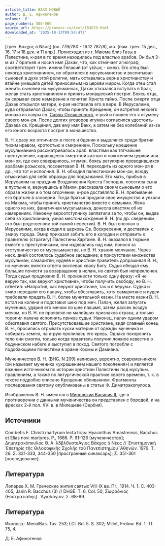 ```yaml
---
article_title: ВАКХ НОВЫЙ
author: Д. Е. Афиногенов
volume: '6'
page_numbers: 505-506
source_url: https://pravenc.ru/text/153879.html
downloaded_at: '2025-10-13T09:54:47Z'
---
```


[греч. Βάκχος ὁ Νέος] (ок. 779/780 - 16.12.787/8), мч. (пам. греч. 15 дек., 16, 17 и 18 дек. и 11 апр.). Происходил из г. Маюма близ Газы в Палестине, к-рая в то время находилась под властью арабов. Он был 3-м из 7 братьев и носил имя Дахак, что, как отмечает агиограф, соответствует греч. имени Геласий (от γέλως - смех). Его отец был некогда христианином, но обратился в мусульманство и воспитывал сыновей в духе этой религии, мать оставалась верна христианству и втайне умащала детей приносимым из церкви миром. Когда отец стал женить сыновей на мусульманках, Дахак отказался вступать в брак, желая стать христианином и принять монашеский постриг. Боясь отца, он скрывал свое намерение и почитал Христа тайно. После смерти отца Дахак открылся матери, к-рая наставила его в вере. В Иерусалиме, куда отправился Дахак, чтобы принять Крещение, он встретил некоего монаха из лавры св. [Саввы Освященного](<https://pravenc.ru/text/Савва Освященный.html>), к-рый и привел его к игумену своего мон-ря. После долгих уговоров игумен согласился удостоить Дахака св. Крещения, дав ему имя Вакх, а затем не без колебаний из-за его юного возраста постриг в монашество.

В. Н. сразу же отличился в посте и бдении и выделялся среди братии тихим нравом, кротостью и смирением. Поскольку крещение мусульманина рассматривалось араб. властями как тягчайшее преступление, карающееся смертной казнью и сожжением церкви или мон-ря, где оно совершилось, игумен, боясь регулярно проводившихся арабами розысков, посоветовал В. Н. переходить из одного мон-ря в др., что тот и исполнил. В. Н. обходил палестинские мон-ри, всюду отыскивая для себя образцы для подражания. Его мать, прибыв в Иерусалим на праздник Воздвижения Креста Господня, посетила сына в пустыне и, вернувшись в Маюм, рассказала своим сыновьям о его образе жизни и о том огорчении, к-рое доставляло В. Н. пребывание его братьев в зловерии. Тогда братья продали свое имущество и уехали из Маюма, чтобы принять христианство вместе с семьями. Жена одного из них, фанатичная мусульманка, донесла властям об их намерениях. Некоему вероотступнику заплатили за то, чтобы он, выдав себя за христианина, узнал местонахождение В. Н. (по др. сведениям, это был родственник той самой невестки). В. Н. был опознан в Иерусалиме, когда входил в церковь Св. Воскресения, и доставлен к эмиру города. Эмир приказал забить его в колодки и отправить к правителю (стратигу) Палестины Хартаме. В. Н. оказался в тюрьме вместе с преступниками, они издевались над ним, понося за отступничество от мусульманства, но В. Н. хранил молчание. Через неск. дней состоялось судебное заседание; в присутствии множества мусульман, самаритян, иудеев и христиан правитель допрашивал В. Н., но мученик вместо ответа воспевал хвалу Богу. Судья обещал ему большие почести за возвращение в ислам, но святой был непреклонен. Тогда судья предложил В. Н. произнести только одну фразу: «Я не верую так, как веруют христиане», чтобы получить свободу, но В. Н. ответил: «Напротив, как веруют христиане, так и я верую». Судья и эмир передали его палачу, чтобы обезглавить, хотя самаритяне и иудеи требовали предать В. Н. более мучительной казни. На месте казни В. Н. встал на колени и подставил шею под меч. Палач, желая запугать мученика, ударил его мечом по шее плашмя, затем рассек воздух мечом, но В. Н. не проявлял ни малейших признаков страха, а только торопил палача исполнить приказ судьи. Наконец, палач одним ударом обезглавил святого. Присутствовавшие христиане, видя славный конец В. Н., бросились отрывать куски материи от одежды мученика и собирать землю, на к-рую пролилась его кровь. Однако похоронить тело они смогли, только когда правитель получил ложное известие о бедуинском набеге и выступил в поход. Святого погребли с подобающими почестями в храме Космы и Дамиана.

Мученичество В. Н. (BHG, N 209) написано, вероятно, современником (он называет мученика «украшением нашего поколения») и является важным источником по истории христиан Палестины под мусульм. правлением, а также по литургической практике своего времени, т. к. в тексте подробно описано Крещение обливанием. Фрагменты последования святому опубликованы в статье Ф. Димитракопулоса.

Изображения В. Н. имеются в [Минологии Василия II](<https://pravenc.ru/text/Василия II Минологий.html>), где в противоречии с данными мученичества он представлен с бородой, и на фресках 2-й пол. XVI в. в Милешеве (Сербия).

## Источники

Combefis F. Christi martyrum lecta trias: Hyacinthus Amastrensis, Bacchus et Elias novi martyres. P., 1666. P. 61-126 [мученичество]; Δημητρακόπουλος Θ. Α. ̀λδβλθυοτεΑγιος Βάκχος ὁ Νέος // ᾿Επιστημονικὴ ᾿Επετηρὶς τῆς Θιλοσοφικῆς Σχολῆς τοῦ Πανεπιστημίου ᾿Αθηνῶν. 1979. T. 26. Σ. 331-333, 344-350 [пространный синаксарь]; Σ. 351-361 [последование].

## Литература

Лопарев Х. М. Греческие жития святых VIII-IX вв. Пг., 1914. Ч. 1. С. 403-405; Janin R. Bacchus (3) // DHGE. T. 6. Col. 50; Σωφρόνιος (Εὐστρατιάδης). ῾Αγιολόγιον. Σ. 68-69.

## Литература

Иконогр.: MenolBas. Tav. 253; LCI. Bd. 5. S. 302; Millet, Frolow. Bd. 1. Tf. 75, 4.

Д. Е. Афиногенов
